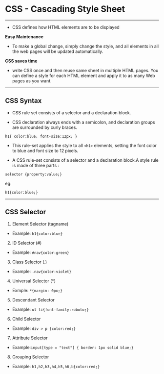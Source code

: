 
# CSS - Cascading Style Sheet
---
- CSS defines how HTML elements are to be displayed

**Easy Maintenance**
- To make a global change, simply change the style, and all elements in all the web pages will be updated automatically.

**CSS saves time**
- write CSS once and then reuse same sheet in multiple HTML pages. You can define a style for each HTML element and apply it to as many Web pages as you want.

---

## CSS Syntax

- CSS rule set consists of a selector and a declaration block.

- CSS declaration always ends with a semicolon, and declaration groups are surrounded by curly braces.

`h1{
	color:blue;
	font-size:12px;
}`

- This rule-set applies the style to all `<h1>` elements, setting the font color to blue and font size to 12 pixels.

- A CSS rule-set consists of a selector and a declaration block.A style rule is made of three parts :

`selector {property:value;}`

eg: 

`h1{color:blue;}`

---

## CSS Selector

1. Element Selector (tagname)
- Example: `h1{color:blue}`

2. ID Selector (#)
- Example: `#nav{color:green}`

3. Class Selector (.)
- Example: `.nav{color:violet}`

4. Universal Selector (*)
- Exmple: `*{margin: 0px;}`

5. Descendant Selector
- Example: `ul li{font-family:roboto;}`

6. Child Selector
- Example: `div > p {color:red;}`

7. Attribute Selector
- Example:`input[type = "text"] { border: 1px solid blue;}`

8. Grouping Selector
- Example: `h1,h2,h3,h4,h5,h6,b{color:red;}`